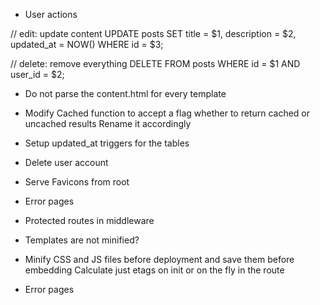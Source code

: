 * User actions

// edit: update content
UPDATE posts SET title = $1, description = $2, updated_at = NOW() WHERE id = $3;

// delete: remove everything
DELETE FROM posts WHERE id = $1 AND user_id = $2;


* Do not parse the content.html for every template
* Modify Cached function to accept a flag whether to return cached or uncached results
  Rename it accordingly
  
* Setup updated_at triggers for the tables
* Delete user account

* Serve Favicons from root
* Error pages
* Protected routes in middleware

* Templates are not minified?
* Minify CSS and JS files before deployment and save them before embedding
  Calculate just etags on init or on the fly in the route
* Error pages